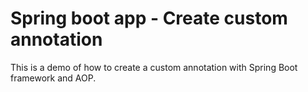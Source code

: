 # Spring boot app - Create custom annotation

This is a demo of how to create a custom annotation with Spring Boot framework and AOP.